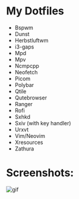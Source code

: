 # My Dotfiles

- Bspwm
- Dunst
- Herbstluftwm        
- i3-gaps
- Mpd
- Mpv
- Ncmpcpp
- Neofetch
- Picom
- Polybar
- Qtile
- Qutebrowser
- Ranger
- Rofi
- Sxhkd
- Sxiv (with key handler)
- Urxvt
- Vim/Neovim
- Xresources
- Zathura

# Screenshots:

![gif]()
